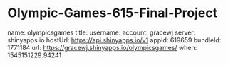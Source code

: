# Olympic-Games-615-Final-Project
name: olympicsgames
title:
username:
account: gracewj
server: shinyapps.io
hostUrl: https://api.shinyapps.io/v1
appId: 619659
bundleId: 1771184
url: https://gracewj.shinyapps.io/olympicsgames/
when: 1545151229.94241
